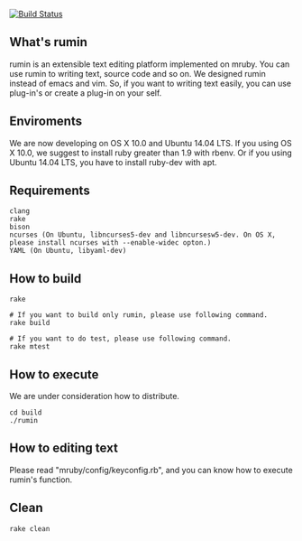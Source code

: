 [![Build Status](https://travis-ci.org/ncq/rumin.svg?branch=master)](https://travis-ci.org/ncq/rumin)

## What's rumin
rumin is an extensible text editing platform implemented on mruby.
You can use rumin to writing text, source code and so on.
We designed rumin instead of emacs and vim.
So, if you want to writing text easily, 
you can use plug-in's or create a plug-in on your self.

## Enviroments
We are now developing on OS X 10.0 and Ubuntu 14.04 LTS.
If you using OS X 10.0, we suggest to install ruby greater than 1.9 with rbenv.
Or if you using Ubuntu 14.04 LTS, you have to install ruby-dev with apt.

## Requirements

    clang
    rake
    bison
    ncurses (On Ubuntu, libncurses5-dev and libncursesw5-dev. On OS X, please install ncurses with --enable-widec opton.)
    YAML (On Ubuntu, libyaml-dev)

## How to build

    rake
    
    # If you want to build only rumin, please use following command.
    rake build

    # If you want to do test, please use following command.
    rake mtest
    
## How to execute
We are under consideration how to distribute.

    cd build
    ./rumin

## How to editing text
Please read "mruby/config/keyconfig.rb", and you can know how to execute rumin's function.

## Clean

    rake clean
